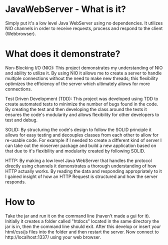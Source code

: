 # JavaWebServer - What is it?
Simply put it's a low level Java WebServer using no dependencies. It utilizes NIO channels in order to receive requests, process and respond to the client (Webbrowser).

# What does it demonstrate?
Non-Blocking I/O (NIO): This project demonstrates my understanding of NIO and ability to utilize it. By using NIO it allows me to create a server to handle multiple connections without the need to make new threads; this flexibility optimizes the efficiency of the server which ultimately allows for more connections. 

Test Driven Development (TDD): This project was developed using TDD to create automated tests to minimize the number of bugs found in the code. By creating the test and then developing the class around the tests it ensures the code's modularity and allows flexibility for other developers to test and debug.  

SOLID: By structuring the code's design to follow the SOLID principle it allows for easy testing and decouples classes from each other to allow for re-usable code. For example if I needed to create a different kind of server I can take out the nioserver package and build a new application based on that due to it's flexibility and modularity created by following SOLID. 

HTTP: By making a low level Java WebServer that handles the protocol directly using channels it demonstrates a thorough understanding of how HTTP actually works. By reading the data and responding appropriately to it I gained insight of how an HTTP Request is structured and how the server responds. 

# How to
Take the jar and run it on the command line (haven't made a gui for it). Initially it creates a folder called "htdocs" located in the same directory the jar is in, then the command line should exit. After this develop or insert your html/css/js files into the folder and then restart the server. Now connect to http://localhost:1337/<fileLocation> using your web browser. 
